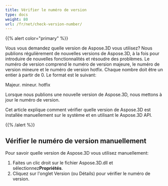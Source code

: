 ```yaml
---
title: Vérifier le numéro de version
type: docs
weight: 80
url: /fr/net/check-version-number/
---
```

{{% alert color="primary" %}}

Vous vous demandez quelle version de Aspose.3D vous utilisez? Nous publions régulièrement de nouvelles versions de Aspose.3D, à la fois pour introduire de nouvelles fonctionnalités et résoudre des problèmes. Le numéro de version comprend le numéro de version majeure, le numéro de version mineure et le numéro de version hotfix. Chaque nombre doit être un entier à partir de 0. Le format est le suivant:

Majeur. mineur. hotfix

Lorsque nous publions une nouvelle version de Aspose.3D, nous mettons à jour le numéro de version.

Cet article explique comment vérifier quelle version de Aspose.3D est installée manuellement sur le système et en utilisant le Aspose.3D API.

{{% /alert %}}

##  **Vérifier le numéro de version manuellement**

Pour savoir quelle version de Aspose.3D vous utilisez manuellement:

1. Faites un clic droit sur le fichier Aspose.3D.dll et sélectionnez**Propriétés**.
1. Cliquez sur l'onglet Version (ou Détails) pour vérifier le numéro de version.

